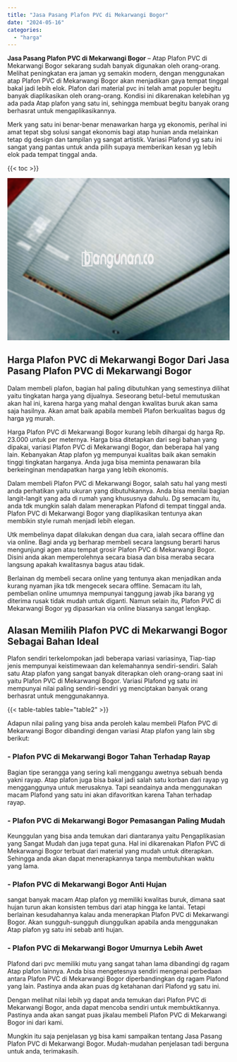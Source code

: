 ```yaml
---
title: "Jasa Pasang Plafon PVC di Mekarwangi Bogor"
date: "2024-05-16"
categories: 
  - "harga"
---
```


**Jasa Pasang Plafon PVC di Mekarwangi Bogor** – Atap Plafon PVC di Mekarwangi Bogor sekarang sudah banyak digunakan oleh orang-orang. Melihat peningkatan era jaman yg semakin modern, dengan menggunakan atap Plafon PVC di Mekarwangi Bogor akan menjadikan gaya tempat tinggal bakal jadi lebih elok. Plafon dari material pvc ini telah amat populer begitu banyak diaplikasikan oleh orang-orang. Kondisi ini dikarenakan kelebihan yg ada pada Atap plafon yang satu ini, sehingga membuat begitu banyak orang berhasrat untuk mengaplikasikannya.

Merk yang satu ini benar-benar menawarkan harga yg ekonomis, perihal ini amat tepat sbg solusi sangat ekonomis bagi atap hunian anda melainkan tetap dg design dan tampilan yg sangat artistik. Variasi Plafond yg satu ini sangat yang pantas untuk anda pilih supaya memberikan kesan yg lebih elok pada tempat tinggal anda.

{{< toc >}}

![Jasa Pasang Plafon PVC di Mekarwangi Bogor](/images/flafond-pvc-murah26.png)

## Harga Plafon PVC di Mekarwangi Bogor Dari Jasa Pasang Plafon PVC di Mekarwangi Bogor

Dalam membeli plafon, bagian hal paling dibutuhkan yang semestinya dilihat yaitu tingkatan harga yang dijualnya. Seseorang betul-betul memutuskan akan hal ini, karena harga yang mahal dengan kwalitas buruk akan sama saja hasilnya. Akan amat baik apabila membeli Plafon berkualitas bagus dg harga yg murah.

Harga Plafon PVC di Mekarwangi Bogor kurang lebih dihargai dg harga Rp. 23.000 untuk per meternya. Harga bisa ditetapkan dari segi bahan yang dipakai, variasi Plafon PVC di Mekarwangi Bogor, dan beberapa hal yang lain. Kebanyakan Atap plafon yg mempunyai kualitas baik akan semakin tinggi tingkatan harganya. Anda juga bisa meminta penawaran bila berkeinginan mendapatkan harga yang lebih ekonomis.

Dalam membeli Plafon PVC di Mekarwangi Bogor, salah satu hal yang mesti anda perhatikan yaitu ukuran yang dibutuhkannya. Anda bisa menilai bagian langit-langit yang ada di rumah yang khususnya dahulu. Dg semacam itu, anda tdk mungkin salah dalam menerapkan Plafond di tempat tinggal anda. Plafon PVC di Mekarwangi Bogor yang diaplikasikan tentunya akan membikin style rumah menjadi lebih elegan.

Utk membelinya dapat dilakukan dengan dua cara, ialah secara offline dan via online. Bagi anda yg berharap membeli secara langsung berarti harus mengunjungi agen atau tempat grosir Plafon PVC di Mekarwangi Bogor. Disini anda akan memperolehnya secara biasa dan bisa meraba secara langsung apakah kwalitasnya bagus atau tidak.

Berlainan dg membeli secara online yang tentunya akan menjadikan anda kurang nyaman jika tdk mengecek secara offline. Semacam itu lah, pembelian online umumnya mempunyai tanggung jawab jika barang yg diterima rusak tidak mudah untuk diganti. Namun selain itu, Plafon PVC di Mekarwangi Bogor yg dipasarkan via online biasanya sangat lengkap.

## Alasan Memilih Plafon PVC di Mekarwangi Bogor Sebagai Bahan Ideal

Plafon sendiri terkelompokan jadi beberapa variasi variasinya, Tiap-tiap jenis mempunyai keistimewaan dan kelemahannya sendiri-sendiri. Salah satu Atap plafon yang sangat banyak diterapkan oleh orang-orang saat ini yaitu Plafon PVC di Mekarwangi Bogor. Variasi Plafond yg satu ini mempunyai nilai paling sendiri-sendiri yg menciptakan banyak orang berhasrat untuk menggunakannya.

{{< table-tables table="table2" >}}

Adapun nilai paling yang bisa anda peroleh kalau membeli Plafon PVC di Mekarwangi Bogor dibandingi dengan variasi Atap plafon yang lain sbg berikut:

### \- Plafon PVC di Mekarwangi Bogor Tahan Terhadap Rayap

Bagian tipe serangga yang sering kali menggangu awetnya sebuah benda yakni rayap. Atap plafon juga bisa bakal jadi salah satu korban dari rayap yg mengganggunya untuk merusaknya. Tapi seandainya anda menggunakan macam Plafond yang satu ini akan difavoritkan karena Tahan terhadap rayap.

### \- Plafon PVC di Mekarwangi Bogor Pemasangan Paling Mudah

Keunggulan yang bisa anda temukan dari diantaranya yaitu Pengaplikasian yang Sangat Mudah dan juga tepat guna. Hal ini dikarenakan Plafon PVC di Mekarwangi Bogor terbuat dari material yang mudah untuk diterapkan. Sehingga anda akan dapat menerapkannya tanpa membutuhkan waktu yang lama.

### \- Plafon PVC di Mekarwangi Bogor Anti Hujan

sangat banyak macam Atap plafon yg memiliki kwalitas buruk, dimana saat hujan turun akan konsisten tembus dari atap hingga ke lantai. Tetapi berlainan kesudahannya kalau anda menerapkan Plafon PVC di Mekarwangi Bogor. Akan sungguh-sungguh diunggulkan apabila anda menggunakan Atap plafon yg satu ini sebab anti hujan.

### \- Plafon PVC di Mekarwangi Bogor Umurnya Lebih Awet

Plafond dari pvc memiliki mutu yang sangat tahan lama dibandingi dg ragam Atap plafon lainnya. Anda bisa mengetesnya sendiri mengenai perbedaan antara Plafon PVC di Mekarwangi Bogor diperbandingkan dg ragam Plafond yang lain. Pastinya anda akan puas dg ketahanan dari Plafond yg satu ini.

Dengan melihat nilai lebih yg dapat anda temukan dari Plafon PVC di Mekarwangi Bogor, anda dapat mencoba sendiri untuk membuktikannya. Pastinya anda akan sangat puas jikalau membeli Plafon PVC di Mekarwangi Bogor ini dari kami.

Mungkin itu saja penjelasan yg bisa kami sampaikan tentang Jasa Pasang Plafon PVC di Mekarwangi Bogor. Mudah-mudahan penjelasan tadi berguna untuk anda, terimakasih.
